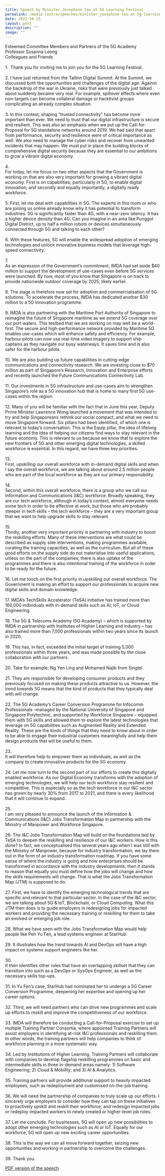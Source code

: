 ```yaml
---
title: Speech by Minister Josephine Teo at 5G Learning Festival
permalink: /media-centre/speeches/minister-josephine-teo-at-5g-learning-festival/
date: 2022-10-13
layout: post
description: ""
image: ""
---
```

Esteemed Committee Members and Partners of the 5G Academy<br>
Professor Susanna Leong<br>
Colleagues and Friends<br>
<br>
1.<span style="white-space: pre;">&nbsp;		</span>Thank you for inviting me to join you for the 5G Learning Festival.<br>
<br>
2.<span style="white-space: pre;"> 		</span>I have just returned from the Tallinn Digital Summit. At the Summit, we discussed both the opportunities and challenges of the digital age. Against the backdrop of the war in Ukraine, risks that were previously just talked about suddenly became very real. For example, spillover effects where even non-targets can become collateral damage or hacktivist groups complicating an already complex situation.&nbsp;<br>
<br>
3.<span style="white-space: pre;"> 		</span>In this context, shaping “trusted connectivity” has become more important than ever. We need to trust that our digital infrastructure is secure and resilient. This was also an emphasis when we put up the Call-for-Proposal for 5G standalone networks around 2019. We had said that apart from performance, security and resilience were of critical importance as well. We also need to manage the cyber risks and recover from unwanted incidents that may happen. We must put in place the building blocks of comprehensive digital security because they are essential to our ambitions to grow a vibrant digital economy.<br>
<br>
4.<span style="white-space: pre;"> 		</span>For today, let me focus on two other aspects that the Government is working on that are also very important for growing a vibrant digital economy. First is on capabilities, particularly in 5G, to enable digital innovation; and secondly and equally importantly, a digitally ready workforce.<br>
<br>
5.<span style="white-space: pre;"> 		</span>First, let me deal with capabilities in 5G. The experts in this room or who are joining us online already know why it has potential to transform industries. 5G is significantly faster than 4G, with a near-zero latency. It has a higher device density than 4G. Can you imagine in an area like Punggol Digital District, up to half a million robots or devices simultaneously connected through 5G and talking to each other?&nbsp;<br>
<br>
6.<span style="white-space: pre;"> 		</span>With these features, 5G will enable the widespread adoption of emerging technologies and unlock innovative business models that leverage high-speed connectivity.&nbsp;<br>
<br>
7.<span style="white-space: pre;">		</span><span> </span>As an expression of the Government’s commitment, IMDA had set aside $40 million to support the development of use-cases even before 5G services were launched. By now, most of you know that Singapore is on track to provide nationwide outdoor coverage by 2025, likely earlier.&nbsp;<br>
<br>
8.<span style="white-space: pre;"> 		</span>The stage is therefore now set for adoption and commercialisation of 5G solutions. To accelerate the process, IMDA has dedicated another $30 million to a 5G Innovation programme.<br>
<br>
9.<span style="white-space: pre;"> 		</span>IMDA is also partnering with the Maritime Port Authority of Singapore to reimagine the future of Singapore maritime as we extend 5G coverage over our port waters. This testbed that we are working on may well be a world-first. The secure and high-performance network provided by Maritime 5G enables use-cases which will enhance safety and efficiency. For example, harbour pilots can now use real-time video imagery to support ship captains as they navigate our busy waterways. It saves time and is also safer for the harbour pilots.<br>
<br>
10.<span style="white-space: pre;"> 		</span>We are also building up future capabilities in cutting-edge communications and connectivity research. We are investing close to $70 million as part of Singapore’s Research, Innovation and Enterprise efforts and recently launched the Future Communications Connectivity Lab.<br>
<br>
11.<span style="white-space: pre;"> 		</span>Our investments in 5G infrastructure and use-cases aim to strengthen Singapore’s role as a 5G innovation hub that is home to many first 5G use-cases within the region.<br>
<br>
12.<span style="white-space: pre;"> 		</span>Many of you will be familiar with the fact that in June this year, Deputy Prime Minister Lawrence Wong launched a movement that was intended to try and help Singaporeans rethink our social compact, and what we need to move Singapore forward. Six pillars had been identified, of which one is relevant to today’s conversation. This is the Equip pillar, the idea of lifelong learning and the idea of helping our citizens find ways to stay relevant in the future economy. This is relevant to us because we know that to explore the new frontiers of 5G and other emerging digital technologies, a skilled workforce is essential. In this regard, we have three key priorities.<br>
<br>
13.<span style="white-space: pre;"> 		</span>First, upskilling our overall workforce with in-demand digital skills and when I say the overall workforce, we are talking about around 2.5 million people who are part of the local workforce as they are our primary responsibility.<br>
<br>
14.<span style="white-space: pre;"> 		</span>Second, within this overall workforce, there is a group who we call our Information and Communications (I&amp;C) workforce. Broadly speaking, they are our tech workforce, although in today’s context, almost everyone needs some tech in order to be effective at work, but those who are probably steeper in tech skills – the tech workforce – they are a very important group that we want to help upgrade skills to stay relevant.&nbsp;<br>
<br>
15.<span style="white-space: pre;"> 		</span>Thirdly, another very important priority is partnering with industry to boost the reskilling efforts. Many of these interventions are what could be described as supply side interventions, making programmes available, curating the training capacities, as well as the curriculum. But all of these good efforts on the supply side do not materialise into useful applications, unless on the part of the companies, there is also uptake of the programmes and there is also intentional training of the workforce in order to be ready for the future.<br>
<br>
16.<span style="white-space: pre;"> 		</span>Let me touch on the first priority in upskilling our overall workforce. The Government is making an effort to support our professionals to acquire new digital skills and domain knowledge.&nbsp;<br>
<br>
17.<span style="white-space: pre;"> 		</span>IMDA’s TechSkills Accelerator (TeSA) initiative has trained more than 160,000 individuals with in-demand skills such as AI, IoT, or Cloud Engineering.<br>
<br>
18.<span style="white-space: pre;"> 		</span>The 5G &amp; Telecoms Academy (5G Academy) – which is supported by IMDA in partnership with Institutes of Higher Learning and industry – has also trained more than 7,000 professionals within two years since its launch in 2020.<br>
<br>
19.<span style="white-space: pre;"> 		</span>This has, in fact, exceeded the initial target of training 5,000 professionals within three years, and was made possible by the close collaboration with our partners.<br>
<br>
20.<span style="white-space: pre;"> 		</span>Take for example, Ng Yen Ling and Mohamed Najib from Singtel.<br>
<br>
21.<span style="white-space: pre;"> 		</span>They are responsible for developing consumer products and they previously focused on making these products attractive to us. However, the trend towards 5G means that the kind of products that they typically deal with will change.&nbsp;<br>
<br>
22.<span style="white-space: pre;"> 		</span>The 5G Academy’s Career Conversion Programme for Infocomm Professionals –managed by the National University of Singapore and Singapore Polytechnic, and supported by Workforce Singapore – equipped them with 5G skills and allowed them to explore the latest technologies that leverage on 5G capabilities such as Augmented Reality and Extended Reality. These are the kinds of things that they need to know about in order to be able to engage their industrial customers meaningfully and help them design products that will be useful to them.<br>
<br>
23.<span style="white-space: pre;"> 		</span>It will therefore help to empower them as individuals, as well as the company to create innovative products for the 5G economy.<br>
<br>
24.<span style="white-space: pre;"> 		</span>Let me now turn to the second part of our efforts to create this digitally enabled workforce. As our Digital Economy transforms with the adoption of emerging technologies, we will help our tech workforce stay resilient and competitive. This is especially so as the tech workforce in our I&amp;C sector has grown by nearly 30% from 2017 to 2021, and there is every likelihood that it will continue to expand.<br>
<br>
25.<span style="white-space: pre;"> 		</span>I am very pleased to announce the launch of the Information &amp; Communications (I&amp;C) Jobs Transformation Map in partnership with the Ministry of Manpower and Workforce Singapore.&nbsp;<br>
<br>
26.<span style="white-space: pre;"> 		</span>The I&amp;C Jobs Transformation Map will build on the foundations laid by TeSA to deepen the reskilling and resilience of our I&amp;C workers. How is this done? In fact, we conceptualised this several years ago when I was still with the Ministry of Manpower, because for industry transformation, we lay them out in the form of an industry transformation roadmap. If you have some sense of where the industry is going and how enterprises should be transformed in accordance with the industry developments, then it stands to reason that equally you must define how the jobs will change and how the skills requirements will change. That is what the Jobs Transformation Map (JTM) is supposed to do.&nbsp;<br>
<br>
27.<span style="white-space: pre;"> 		</span>First, we have to identify the emerging technological trends that are specific and relevant to that particular sector. In the case of the I&amp;C sector, we are talking about 5G &amp; IoT, Blockchain, or Cloud Computing. What this JTM then does is to guide employers in redesigning jobs for impacted workers and providing the necessary training or reskilling for them to take an evolved or emerging job role.<br>
<br>
28.<span style="white-space: pre;"> 		</span>What we have seen with the Jobs Transformation Map would help people like Peh Yu Fen, a lead systems engineer at StarHub.<br>
<br>
29.<span style="white-space: pre;"> 		</span>It illustrates how the trend towards AI and DevOps will have a high impact on systems support engineers like her.&nbsp;<br>
<br>
30.<span style="white-space: pre;"> 		</span>It then identifies other roles that have an overlapping skillset that they can transition into such as a DevOps or SysOps Engineer, as well as the necessary skills top-ups.&nbsp;<br>
<br>
31.<span style="white-space: pre;"> 		</span>In Yu Fen’s case, StarHub had nominated her to undergo a 5G Career Conversion Programme, deepening her expertise and opening up her career options.<br>
<br>
32.<span style="white-space: pre;"> 		</span>Third, we will need partners who can drive new programmes and scale up efforts to reskill and improve the competitiveness of our workforce.<br>
<span style="white-space: pre;">	</span><br>
33.<span style="white-space: pre;"> 		</span>IMDA will therefore be conducting a Call-for-Proposal exercise to set up multiple Training Partner Consortia, where appointed Training Partners will assist employers in identifying at-risk I&amp;C professionals and reskilling them. In other words, the training partners will help companies to think of workforce planning in a more systematic way.&nbsp;<br>
<br>
34.<span style="white-space: pre;"> 		</span>Led by Institutions of Higher Learning, Training Partners will collaborate with companies to develop flagship reskilling programmes on basic and intermediate skills in three in-demand areas namely: 1) Software Engineering; 2) Cloud &amp; Mobility; and 3) AI &amp; Analytics.<br>
<br>
35.<span style="white-space: pre;"> 		</span>Training partners will provide additional support to heavily impacted employees, such as redeployment and customised on-the-job training.<br>
<br>
36.<span style="white-space: pre;"> 		</span>We will need the partnership of companies to truly scale up our efforts. I sincerely urge employers to consider how they can tap on these initiatives to proactively upskill and reskill their workforce; and redesign impacted jobs or redeploy impacted workers to newly created or higher-level job roles.<br>
<br>
37.<span style="white-space: pre;"> 		</span>Let me conclude. For businesses, 5G will open up new possibilities to adopt other emerging technologies such as AI or IoT. Equally for our workforce, 5G will open up new exciting career opportunities.&nbsp;<br>
<br>
38.<span style="white-space: pre;"> 		</span>This is the way we can all move forward together, seizing new opportunities and working in partnership to overcome the challenges.<br>
<br>
39.<span style="white-space: pre;"> 		</span>Thank you.<br>

[PDF version of the speech](/files/Speeches%202022/speech%20by%20minister%20at%205g%20learning%20festival%20on%2013%20oct%202022.pdf)

